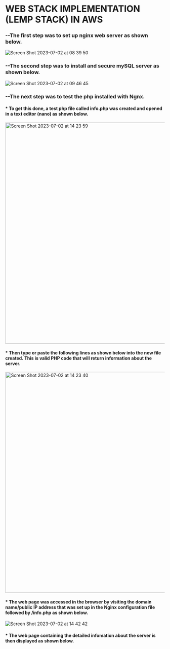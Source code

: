 # WEB STACK IMPLEMENTATION (LEMP STACK) IN AWS

### --The first step was to set up nginx web server as shown below.
![Screen Shot 2023-07-02 at 08 39 50](https://github.com/Shizoqua/darey.io-pbl/assets/136805224/253ef9a9-c1fc-4f94-a0c9-83723af7fead)
### --The second step was to install and secure mySQL server as shown below.
![Screen Shot 2023-07-02 at 09 46 45](https://github.com/Shizoqua/darey.io-pbl/assets/136805224/5bcfb301-1f17-4b99-93c2-4fe2e2fbdc8c)
### --The next step was to test the php installed with Ngnx. 
#### * To get this done, a test php file called info.php was created and opened in a text editor (nano) as shown below.
<img width="698" alt="Screen Shot 2023-07-02 at 14 23 59" src="https://github.com/Shizoqua/darey.io-pbl/assets/136805224/b5687a60-a7f2-42f1-b9c0-0e8c7159e6fd">

#### * Then type or paste the following lines as shown below into the new file created. This is valid PHP code that will return information about the server.
<img width="697" alt="Screen Shot 2023-07-02 at 14 23 40" src="https://github.com/Shizoqua/darey.io-pbl/assets/136805224/71dcf297-3bac-40ab-9d4b-0e4ca530035f">

#### * The web page was accessed in the browser by visiting the domain name/public IP address that was set up in the Nginx configuration file followed by /info.php as shown below.
![Screen Shot 2023-07-02 at 14 42 42](https://github.com/Shizoqua/darey.io-pbl/assets/136805224/069ca5a6-af84-4437-ab55-5791c0ed06fc)

#### * The web page containing the detailed infomation about the server is then displayed as shown below.


